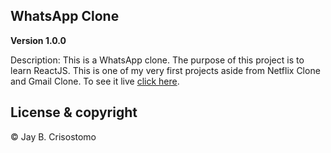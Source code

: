 ## WhatsApp Clone

**Version 1.0.0** 

Description:
This is a WhatsApp clone. The purpose of this project is to learn ReactJS. This is one of my very first projects aside from Netflix Clone and Gmail Clone. To see it live
[click here](https://whatsapp-clone-teal-phi.vercel.app/).


## License & copyright

© Jay B. Crisostomo

